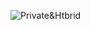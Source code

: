![Private&Htbrid](https://github.com/jdcloudcom/cn/blob/baishi/image/whitepaper/%E7%A7%81%E6%9C%89%26%E6%B7%B7%E5%90%88.png)

